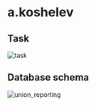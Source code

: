 # a.koshelev
## Task
![task](https://github.com/Jollfye/a1qa-internship-L2/assets/6180818/4114f1f0-689d-4bb3-9e1d-9da179dddbd6)
## Database schema
![union_reporting](https://github.com/Jollfye/a1qa-internship-L2/assets/6180818/183ca3be-9a8c-47c9-b335-79384f833dd6)
